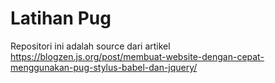 # Latihan Pug

Repositori ini adalah source dari artikel <https://blogzen.js.org/post/membuat-website-dengan-cepat-menggunakan-pug-stylus-babel-dan-jquery/>